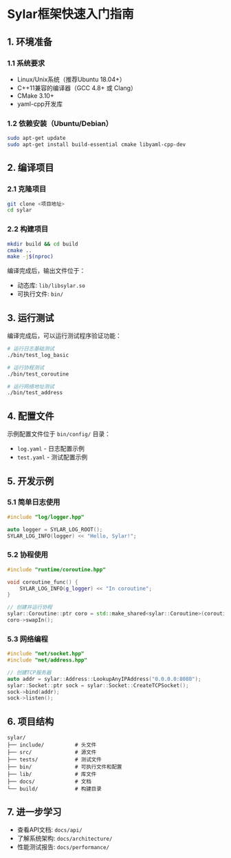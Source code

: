 # Sylar框架快速入门指南

## 1. 环境准备

### 1.1 系统要求
- Linux/Unix系统（推荐Ubuntu 18.04+）
- C++11兼容的编译器（GCC 4.8+ 或 Clang）
- CMake 3.10+
- yaml-cpp开发库

### 1.2 依赖安装（Ubuntu/Debian）
```bash
sudo apt-get update
sudo apt-get install build-essential cmake libyaml-cpp-dev
```

## 2. 编译项目

### 2.1 克隆项目
```bash
git clone <项目地址>
cd sylar
```

### 2.2 构建项目
```bash
mkdir build && cd build
cmake ..
make -j$(nproc)
```

编译完成后，输出文件位于：
- 动态库: `lib/libsylar.so`
- 可执行文件: `bin/`

## 3. 运行测试

编译完成后，可以运行测试程序验证功能：

```bash
# 运行日志基础测试
./bin/test_log_basic

# 运行协程测试
./bin/test_coroutine

# 运行网络地址测试
./bin/test_address
```

## 4. 配置文件

示例配置文件位于 `bin/config/` 目录：
- `log.yaml` - 日志配置示例
- `test.yaml` - 测试配置示例

## 5. 开发示例

### 5.1 简单日志使用
```cpp
#include "log/logger.hpp"

auto logger = SYLAR_LOG_ROOT();
SYLAR_LOG_INFO(logger) << "Hello, Sylar!";
```

### 5.2 协程使用
```cpp
#include "runtime/coroutine.hpp"

void coroutine_func() {
    SYLAR_LOG_INFO(g_logger) << "In coroutine";
}

// 创建并运行协程
sylar::Coroutine::ptr coro = std::make_shared<sylar::Coroutine>(coroutine_func);
coro->swapIn();
```

### 5.3 网络编程
```cpp
#include "net/socket.hpp"
#include "net/address.hpp"

// 创建TCP服务器
auto addr = sylar::Address::LookupAnyIPAddress("0.0.0.0:8080");
sylar::Socket::ptr sock = sylar::Socket::CreateTCPSocket();
sock->bind(addr);
sock->listen();
```

## 6. 项目结构

```
sylar/
├── include/          # 头文件
├── src/              # 源文件
├── tests/            # 测试文件
├── bin/              # 可执行文件和配置
├── lib/              # 库文件
├── docs/             # 文档
└── build/            # 构建目录
```

## 7. 进一步学习

- 查看API文档: `docs/api/`
- 了解系统架构: `docs/architecture/`
- 性能测试报告: `docs/performance/`